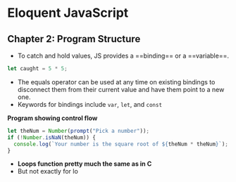 # Eloquent JavaScript
## Chapter 2: Program Structure
- To catch and hold values,  JS provides a ==binding== or a ==variable==.
```javascript
let caught = 5 * 5;
```
- The equals operator can be used at any time on existing bindings to disconnect them from their current value and have them point to a new one.
- Keywords for bindings include `var`, `let`, and `const`

**Program showing control flow**
```javascript
let theNum = Number(prompt("Pick a number"));
if (!Number.isNaN(theNum)) {
  console.log(`Your number is the square root of ${theNum * theNum}`);
}
```
- __Loops function pretty much the same as in C__
- But not exactly for lo
